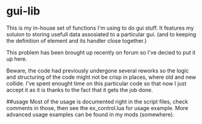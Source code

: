# gui-lib

This is my in-house set of functions I'm using to do gui stuff. It features my soluion to storing usefull data assosiated to a particular gui. (and to keeping the definition of element and its handler close together.)

This problem has been brought up recently on forum so I've decied to put it up here.

Beware, the code had previously undergone several reworks so the logic and structuring of the code might not be crisp in places, where old and new collide. I've spent enought time on this particular code so that now I just accept it as it is thanks to the fact that it gets the job done.

##usage
Most of the usage is documented right in the script files, check comments in those, then see the ex_control.lua for usage example.
More advanced usage examples can be found in my mods (somewhere).
